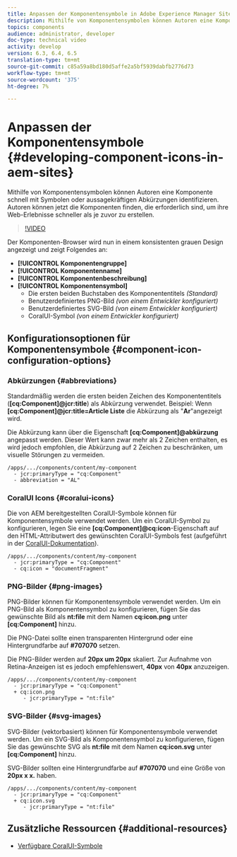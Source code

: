 ```yaml
---
title: Anpassen der Komponentensymbole in Adobe Experience Manager Sites
description: Mithilfe von Komponentensymbolen können Autoren eine Komponente schnell mit Symbolen oder aussagekräftigen Abkürzungen identifizieren. Autoren können jetzt die Komponenten finden, die erforderlich sind, um ihre Web-Erlebnisse schneller als je zuvor zu erstellen.
topics: components
audience: administrator, developer
doc-type: technical video
activity: develop
version: 6.3, 6.4, 6.5
translation-type: tm+mt
source-git-commit: c85a59a8bd180d5affe2a5bf5939dabfb2776d73
workflow-type: tm+mt
source-wordcount: '375'
ht-degree: 7%

---
```



# Anpassen der Komponentensymbole {#developing-component-icons-in-aem-sites}

Mithilfe von Komponentensymbolen können Autoren eine Komponente schnell mit Symbolen oder aussagekräftigen Abkürzungen identifizieren. Autoren können jetzt die Komponenten finden, die erforderlich sind, um ihre Web-Erlebnisse schneller als je zuvor zu erstellen.

>[!VIDEO](https://video.tv.adobe.com/v/16778/?quality=9&learn=on)

Der Komponenten-Browser wird nun in einem konsistenten grauen Design angezeigt und zeigt Folgendes an:

* **[!UICONTROL Komponentengruppe]**
* **[!UICONTROL Komponentenname]**
* **[!UICONTROL Komponentenbeschreibung]**
* **[!UICONTROL Komponentensymbol]**
   * Die ersten beiden Buchstaben des Komponententitels *(Standard)*
   * Benutzerdefiniertes PNG-Bild *(von einem Entwickler konfiguriert)*
   * Benutzerdefiniertes SVG-Bild *(von einem Entwickler konfiguriert)*
   * CoralUI-Symbol *(von einem Entwickler konfiguriert)*

## Konfigurationsoptionen für Komponentensymbole {#component-icon-configuration-options}

### Abkürzungen {#abbreviations}

Standardmäßig werden die ersten beiden Zeichen des Komponententitels (**[cq:Component]@jcr:title**) als Abkürzung verwendet. Beispiel: Wenn **[cq:Component]@jcr:title=Article Liste** die Abkürzung als &quot;**Ar**&quot;angezeigt wird.

Die Abkürzung kann über die Eigenschaft **[cq:Component]@abkürzung** angepasst werden. Dieser Wert kann zwar mehr als 2 Zeichen enthalten, es wird jedoch empfohlen, die Abkürzung auf 2 Zeichen zu beschränken, um visuelle Störungen zu vermeiden.

```plain
/apps/.../components/content/my-component
  - jcr:primaryType = "cq:Component"
  - abbreviation = "AL"
```

### CoralUI Icons {#coralui-icons}

Die von AEM bereitgestellten CoralUI-Symbole können für Komponentensymbole verwendet werden. Um ein CoralUI-Symbol zu konfigurieren, legen Sie eine **[cq:Component]@cq:icon**-Eigenschaft auf den HTML-Attributwert des gewünschten CoralUI-Symbols fest (aufgeführt in der [CoralUI-Dokumentation](https://helpx.adobe.com/de/experience-manager/6-5/sites/developing/using/reference-materials/coral-ui/coralui3/Coral.Icon.html)).

```plain
/apps/.../components/content/my-component
  - jcr:primaryType = "cq:Component"
  - cq:icon = "documentFragment"
```

### PNG-Bilder {#png-images}

PNG-Bilder können für Komponentensymbole verwendet werden. Um ein PNG-Bild als Komponentensymbol zu konfigurieren, fügen Sie das gewünschte Bild als **nt:file** mit dem Namen **cq:icon.png** unter **[cq:Component]** hinzu.

Die PNG-Datei sollte einen transparenten Hintergrund oder eine Hintergrundfarbe auf **#707070** setzen.

Die PNG-Bilder werden auf **20px um 20px** skaliert. Zur Aufnahme von Retina-Anzeigen ist es jedoch empfehlenswert, **40px** von **40px** anzuzeigen.

```plain
/apps/.../components/content/my-component
  - jcr:primaryType = "cq:Component"
  + cq:icon.png
     - jcr:primaryType = "nt:file"
```

### SVG-Bilder {#svg-images}

SVG-Bilder (vektorbasiert) können für Komponentensymbole verwendet werden. Um ein SVG-Bild als Komponentensymbol zu konfigurieren, fügen Sie das gewünschte SVG als **nt:file** mit dem Namen **cq:icon.svg** unter **[cq:Component]** hinzu.

SVG-Bilder sollten eine Hintergrundfarbe auf **#707070** und eine Größe von **20px x x.** haben.

```plain
/apps/.../components/content/my-component
  - jcr:primaryType = "cq:Component"
  + cq:icon.svg
     - jcr:primaryType = "nt:file"
```

## Zusätzliche Ressourcen {#additional-resources}

* [Verfügbare CoralUI-Symbole](https://helpx.adobe.com/experience-manager/6-5/sites/developing/using/reference-materials/coral-ui/coralui3/Coral.Icon.html)
